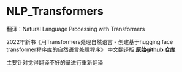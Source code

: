 # NLP_Transformers
翻译：Natural Language Processing with Transformers

2022年新书《用Transformers处理自然语言 - 创建基于hugging face transformer程序库的自然语言处理程序》 中文翻译版
**[原始github 仓库](https://github.com/hellotransformers/Natural_Language_Processing_with_Transformers)**

主要针对觉得翻译不好的章进行重新翻译

